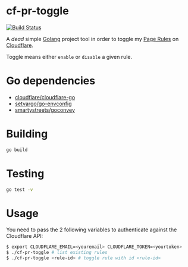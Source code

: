 # cf-pr-toggle

[![Build Status](https://api.travis-ci.org/sbz/cf-pr-toggle.svg?branch=master)](https://travis-ci.org/sbz/cf-pr-toggle)

A *dead* simple [Golang][0] project tool in order to toggle my [Page Rules][1] on [Cloudflare][2].

Toggle means either `enable` or `disable` a given rule.

# Go dependencies

- [cloudflare/cloudflare-go](https://github.com/cloudflare/cloudflare-go)
- [setvargo/go-envconfig](https://github.com/sethvargo/go-envconfig)
- [smartystreets/goconvey](https://github.com/smartystreets/goconvey)

# Building

```bash
go build
```

# Testing

```bash
go test -v
```

# Usage

You need to pass the 2 following variables to authenticate against the
Cloudflare API:

```bash
$ export CLOUDFLARE_EMAIL=<youremail> CLOUDFLARE_TOKEN=<yourtoken>
$ ./cf-pr-toggle # list existing rules
$ ./cf-pr-toggle <rule-id> # toggle rule with id <rule-id>
```
[0]: https://go.dev/
[1]: https://www.cloudflare.com/features-page-rules
[2]: https://api.cloudflare.com/#page-rules-for-a-zone-edit-page-rule
